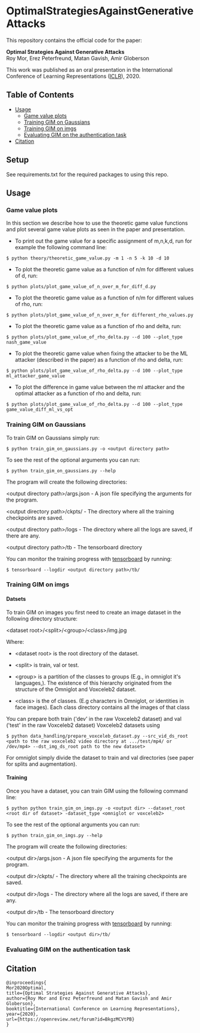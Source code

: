 # OptimalStrategiesAgainstGenerativeAttacks
This repository contains the official code for the paper:

**Optimal Strategies Against Generative Attacks**  
Roy Mor, Erez Peterfreund, Matan Gavish, Amir Globerson  

This work was published as an oral presentation in the International Conference of Learning Representations ([ICLR][iclr]), 2020.

## Table of Contents

* [Usage](#usage)
    * [Game value plots](#game-value-plots)
    * [Training GIM on Gaussians](#datsets)
    * [Training GIM on imgs](#datsets)
    * [Evaluating GIM on the authentication task](#datsets)
* [Citation](#citation)

## Setup
See requirements.txt for the required packages to using this repo.
## Usage 
### Game value plots
In this section we describe how to use the theoretic game value functions and plot several game value plots as seen in the paper and presentation.
* To print out the game value for a specific assignment of m,n,k,d, run for example the following command line:
```console
$ python theory/theoretic_game_value.py -m 1 -n 5 -k 10 -d 10
```
* To plot the theoretic game value as a function of n/m for different values of d, run:
```console
$ python plots/plot_game_value_of_n_over_m_for_diff_d.py
```
* To plot the theoretic game value as a function of n/m for different values of rho, run:
```console
$ python plots/plot_game_value_of_n_over_m_for different_rho_values.py
```
* To plot the theoretic game value as a function of rho and delta, run:
```console
$ python plots/plot_game_value_of_rho_delta.py --d 100 --plot_type nash_game_value
```
* To plot the theoretic game value when fixing the attacker to be the ML attacker (described in the paper) as a function of rho and delta, run:
```console
$ python plots/plot_game_value_of_rho_delta.py --d 100 --plot_type ml_attacker_game_value
```
* To plot the difference in game value between the ml attacker and the optimal attacker as a function of rho and delta, run:
```console
$ python plots/plot_game_value_of_rho_delta.py --d 100 --plot_type game_value_diff_ml_vs_opt
```
### Training GIM on Gaussians
To train GIM on Gaussians simply run:
```console
$ python train_gim_on_gaussians.py -o <output directory path>
```
To see the rest of the optional arguments you can run:
```console
$ python train_gim_on_gaussians.py --help
```
The program will create the following directories:

\<output directory path\>/args.json - A json file specifying the arguments for the program.

\<output directory path\>/ckpts/ - The directory where all the training checkpoints are saved. 

\<output directory path\>/logs - The directory where all the logs are saved, if there are any.

\<output directory path\>/tb - The tensorboard directory

You can monitor the training progress with [tensorboard][tb] by running:
```console
$ tensorboard --logdir <output directory path>/tb/
```

### Training GIM on imgs
#### Datsets
To train GIM on images you first need to create an image dataset in the following directory structure:

\<dataset root\>/\<split\>/\<group\>/\<class\>/img.jpg

Where:
 
* \<dataset root\> is the root directory of the dataset.
  
* \<split\> is train, val or test.

* \<group\> is a partition of the classes to groups (E.g., in omniglot it's languages,). The existence of this 
hierarchy originated from the structure of the Omniglot and Voxceleb2 dataset.

* \<class\> is the of classes. (E.g characters in Omniglot, or identities in face images). Each class directory contains all the images of that class

You can prepare both train ('dev' in the raw Voxceleb2 dataset) and val ('test' in the raw Voxceleb2 dataset) Voxceleb2 datasets using 
```console
$ python data_handling/prepare_voxceleb_dataset.py --src_vid_ds_root <path to the raw voxceleb2 video directory at .../test/mp4/ or /dev/mp4> --dst_img_ds_root path to the new dataset>
```
For omniglot simply divide the dataset to train and val directories (see paper for splits and augmentation).

#### Training
Once you have a dataset, you can train GIM using the following command line:
```console
$ python python train_gim_on_imgs.py -o <output dir> --dataset_root <root dir of dataset> -dataset_type <omniglot or voxceleb2>
```
To see the rest of the optional arguments you can run:
```console
$ python train_gim_on_imgs.py --help
```
The program will create the following directories:

\<output dir\>/args.json - A json file specifying the arguments for the program.

\<output dir\>/ckpts/ - The directory where all the training checkpoints are saved. 

\<output dir\>/logs - The directory where all the logs are saved, if there are any.

\<output dir\>/tb - The tensorboard directory

You can monitor the training progress with [tensorboard][tb] by running:
```console
$ tensorboard --logdir <output dir>/tb/
```

### Evaluating GIM on the authentication task

## Citation
```
@inproceedings{
Mor2020Optimal,
title={Optimal Strategies Against Generative Attacks},
author={Roy Mor and Erez Peterfreund and Matan Gavish and Amir Globerson},
booktitle={International Conference on Learning Representations},
year={2020},
url={https://openreview.net/forum?id=BkgzMCVtPB}
}
```
[iclr]: https://openreview.net/forum?id=BkgzMCVtPB&noteId=BkgzMCVtPB
[tb]: https://www.tensorflow.org/tensorboard